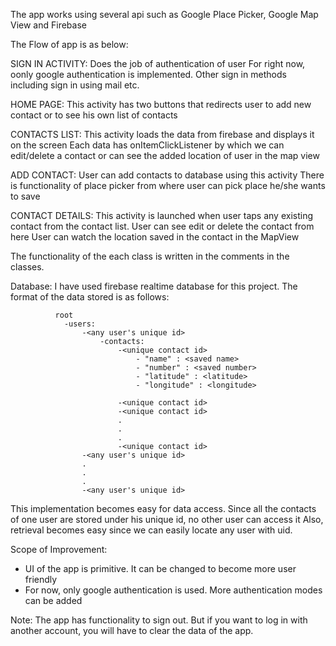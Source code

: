 The app works using several api such as Google Place Picker, Google Map View and Firebase

The Flow of app is as below:

SIGN IN ACTIVITY:
            Does the job of authentication of user
            For right now, oonly google authentication is implemented. Other sign in methods including sign in using mail etc.
                
HOME PAGE: 
            This activity has two buttons that redirects user to add new contact or to see his own list of contacts
            
CONTACTS LIST:
            This activity loads the data from firebase and displays it on the screen
            Each data has onItemClickListener by which we can edit/delete a contact or can see the added location of user in the map view

ADD CONTACT:
            User can add contacts to database using this activity
            There is functionality of place picker from where user can pick place he/she wants to save
            
CONTACT DETAILS:
            This activity is launched when user taps any existing contact from the contact list.
            User can see edit or delete the contact from here
            User can watch the location saved in the contact in the MapView
            
            
The functionality of the each class is written in the comments in the classes.

Database:
          I have used firebase realtime database for this project.
          The format of the data stored is as follows:
          
              root
                -users:
                    -<any user's unique id>
                        -contacts:
                            -<unique contact id>
                                - "name" : <saved name>
                                - "number" : <saved number>
                                - "latitude" : <latitude>
                                - "longitude" : <longitude>
                          
                            -<unique contact id>
                            -<unique contact id>
                            .
                            .
                            .
                            -<unique contact id>
                    -<any user's unique id>
                    .
                    .
                    .
                    -<any user's unique id>

This implementation becomes easy for data access.
Since all the contacts of one user are stored under his unique id, no other user can access it
Also, retrieval becomes easy since we can easily locate any user with uid.

Scope of Improvement:
- UI of the app is primitive. It can be changed to become more user friendly
- For now, only google authentication is used. More authentication modes can be added

Note: 
The app has functionality to sign out. But if you want to log in with another account, you will have to clear the data of the app.
